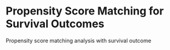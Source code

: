 # Propensity Score Matching for Survival Outcomes
Propensity score matching analysis with survival outcome
